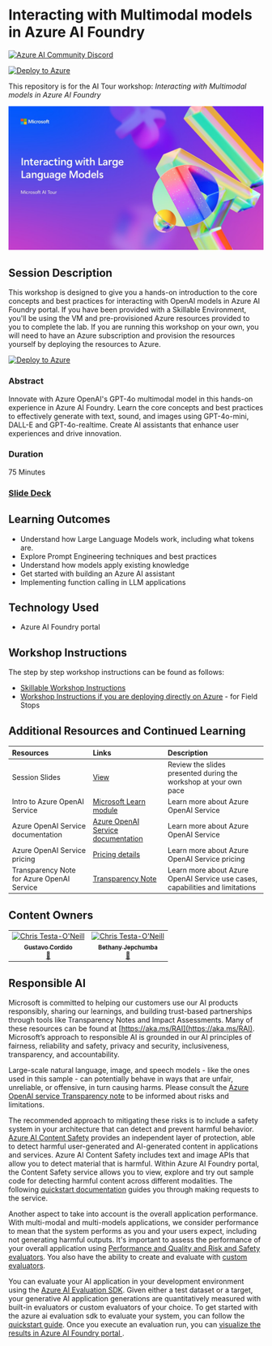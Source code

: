 # Interacting with Multimodal models in Azure AI Foundry

[![Azure AI Community Discord](https://dcbadge.vercel.app/api/server/ByRwuEEgH4)](https://discord.com/invite/ByRwuEEgH4?WT.mc_id=aiml-137032-bethanycheum)

[![Deploy to Azure](https://aka.ms/deploytoazurebutton)](https://portal.azure.com/#create/Microsoft.Template/uri/https%3A%2F%2Fraw.githubusercontent.com%2Fmicrosoft%2Faitour-interact-with-llms%2Fmain%2Flab%2FWorkshop%20Instructions%2Fassets%2FAITour24_WKR540_Template.json) 

This repository is for the AI Tour workshop: *Interacting with Multimodal models in Azure AI Foundry*

![session banner](./Images/banner.jpg)

## Session Description

This workshop is designed to give you a hands-on introduction to the core concepts and best practices for interacting with OpenAI models in Azure AI Foundry portal. If you have been provided with a Skillable Environment, you'll be using the VM and pre-provisioned Azure resources provided to you to complete the lab. If you are running this workshop on your own, you will need to have an Azure subscription and provision the resources yourself by deploying the resources to Azure.

[![Deploy to Azure](https://aka.ms/deploytoazurebutton)](https://portal.azure.com/#create/Microsoft.Template/uri/https%3A%2F%2Fraw.githubusercontent.com%2Fmicrosoft%2Faitour-interact-with-llms%2Fmain%2Flab%2FWorkshop%20Instructions%2Fassets%2FAITour24_WKR540_Template.json) 

### Abstract

Innovate with Azure OpenAI's GPT-4o multimodal model in this hands-on experience in Azure AI Foundry. Learn the core concepts and best practices to effectively generate with text, sound, and images using GPT-4o-mini, DALL-E and GPT-4o-realtime. Create AI assistants that enhance user experiences and drive innovation.

### Duration
75 Minutes

### [Slide Deck](https://aka.ms/AAryqzi)

## Learning Outcomes
* Understand how Large Language Models work, including what tokens are​.
* Explore Prompt Engineering techniques and best practices​
* Understand how models apply existing knowledge​
* Get started with building an Azure AI assistant
* Implementing function calling in LLM applications​

## Technology Used
* Azure AI Foundry portal

## Workshop Instructions

The step by step workshop instructions can be found as follows:

- [Skillable Workshop Instructions](https://github.com/microsoft/aitour-interact-with-llms/blob/main/lab/Skillable%20Workshop%20Instructions/00_Introduction.md)
- [Workshop Instructions if you are deploying directly on Azure](https://github.com/microsoft/aitour-interact-with-llms/blob/main/lab/Workshop%20Instructions/00_Introduction.md) - for Field Stops

## Additional Resources and Continued Learning

| Resources          | Links                             | Description        |
|:-------------------|:----------------------------------|:-------------------|
| Session Slides | [View](https://aka.ms/AAryqzi) | Review the slides presented during the workshop at your own pace |
| Intro to Azure OpenAI Service  | [Microsoft Learn module](https://learn.microsoft.com/en-us/training/modules/explore-azure-openai/?WT.mc_id=aiml-132569-bethanycheum) | Learn more about Azure OpenAI Service |
| Azure OpenAI Service documentation  | [Azure OpenAI Service documentation](https://learn.microsoft.com/en-us/azure/cognitive-services/openai/?WT.mc_id=aiml-132569-cacaste) | Learn more about Azure OpenAI Service |
| Azure OpenAI Service pricing  | [Pricing details](https://learn.microsoft.com/en-us/training/modules/explore-azure-openai/?WT.mc_id=aiml-132569-bethanycheum) | Learn more about Azure OpenAI Service pricing |
| Transparency Note for Azure OpenAI Service  | [Transparency Note](https://learn.microsoft.com/en-us/legal/cognitive-services/openai/transparency-note/?WT.mc_id=aiml-132569-bethanycheum) | Learn more about Azure OpenAI Service use cases, capabilities and limitations |

## Content Owners
<!-- TODO: Add yourself as a content owner
1. Change the src in the image tag to {your github url}.png
2. Change INSERT NAME HERE to your name
3. Change the github url in the final href to your url. -->


<table>
<tr>
    <td align="center"><a href="http://learnanalytics.microsoft.com">
        <img src="https://github.com/gcordido.png" width="100px;" alt="Chris Testa-O'Neill
"/><br />
        <sub><b> Gustavo Cordido
</b></sub></a><br />
            <a href="https://github.com/gcordido" title="talk">📢</a> 
    </td>
    <td align="center"><a href="http://learnanalytics.microsoft.com">
        <img src="https://github.com/bethanyjep.png" width="100px;" alt="Chris Testa-O'Neill
"/><br />
        <sub><b>Bethany Jepchumba
</b></sub></a><br />
            <a href="https://github.com/bethanyjep" title="talk">📢</a> 
    </td>
</tr></table>

## Responsible AI 

Microsoft is committed to helping our customers use our AI products responsibly, sharing our learnings, and building trust-based partnerships through tools like Transparency Notes and Impact Assessments. Many of these resources can be found at [https://aka.ms/RAI](https://aka.ms/RAI).
Microsoft’s approach to responsible AI is grounded in our AI principles of fairness, reliability and safety, privacy and security, inclusiveness, transparency, and accountability.

Large-scale natural language, image, and speech models - like the ones used in this sample - can potentially behave in ways that are unfair, unreliable, or offensive, in turn causing harms. Please consult the [Azure OpenAI service Transparency note](https://learn.microsoft.com/legal/cognitive-services/openai/transparency-note?tabs=text) to be informed about risks and limitations.

The recommended approach to mitigating these risks is to include a safety system in your architecture that can detect and prevent harmful behavior. [Azure AI Content Safety](https://learn.microsoft.com/azure/ai-services/content-safety/overview) provides an independent layer of protection, able to detect harmful user-generated and AI-generated content in applications and services. Azure AI Content Safety includes text and image APIs that allow you to detect material that is harmful. Within Azure AI Foundry portal, the Content Safety service allows you to view, explore and try out sample code for detecting harmful content across different modalities. The following [quickstart documentation](https://learn.microsoft.com/azure/ai-services/content-safety/quickstart-text?tabs=visual-studio%2Clinux&pivots=programming-language-rest) guides you through making requests to the service.

Another aspect to take into account is the overall application performance. With multi-modal and multi-models applications, we consider performance to mean that the system performs as you and your users expect, including not generating harmful outputs. It's important to assess the performance of your overall application using [Performance and Quality and Risk and Safety evaluators](https://learn.microsoft.com/azure/ai-studio/concepts/evaluation-metrics-built-in). You also have the ability to create and evaluate with [custom evaluators](https://learn.microsoft.com/azure/ai-studio/how-to/develop/evaluate-sdk#custom-evaluators).

You can evaluate your AI application in your development environment using the [Azure AI Evaluation SDK](https://microsoft.github.io/promptflow/index.html). Given either a test dataset or a target, your generative AI application generations are quantitatively measured with built-in evaluators or custom evaluators of your choice. To get started with the azure ai evaluation sdk to evaluate your system, you can follow the [quickstart guide](https://learn.microsoft.com/azure/ai-studio/how-to/develop/flow-evaluate-sdk). Once you execute an evaluation run, you can [visualize the results in Azure AI Foundry portal ](https://learn.microsoft.com/azure/ai-studio/how-to/evaluate-flow-results).
